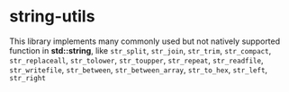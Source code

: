 # string-utils
This library implements many commonly used but not natively supported function in **std::string**, like `str_split`, `str_join`, `str_trim`, `str_compact`, `str_replaceall`, `str_tolower`, `str_toupper`, `str_repeat`, `str_readfile`, `str_writefile`, `str_between`, `str_between_array`, `str_to_hex`, `str_left`, `str_right`
